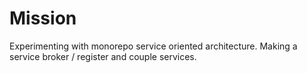 # Mission

Experimenting with monorepo service oriented architecture.
Making a service broker / register and couple services.
